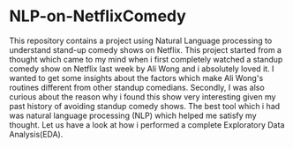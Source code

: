 # NLP-on-NetflixComedy
This repository contains a project using Natural Language processing to understand stand-up comedy shows on Netflix.
This project started from a thought which came to my mind when i first completely watched a standup comedy show on Netflix last week by Ali Wong and i absolutely loved it. I wanted to get some insights about the factors which make Ali Wong's routines different from other standup comedians. Secondly, I was also curious about the reason why i found this show very interesting given my past history of avoiding standup comedy shows. The best tool which i had was natural language processing (NLP) which helped me satisfy my thought. Let us have a look at how i performed a complete Exploratory Data Analysis(EDA).
